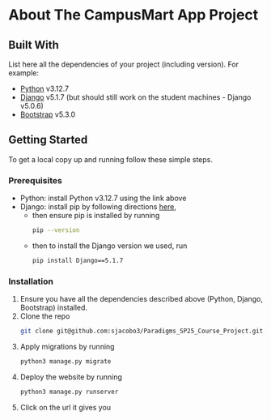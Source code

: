 # About The CampusMart App Project

## Built With
List here all the dependencies of your project (including version). For example:

* [Python](https://www.python.org/downloads/release/python-3127/) v3.12.7
* [Django](https://www.djangoproject.com/) v5.1.7 (but should still work on the student machines - Django v5.0.6)
* [Bootstrap](https://getbootstrap.com) v5.3.0

## Getting Started
To get a local copy up and running follow these simple steps.

### Prerequisites
* Python: install Python v3.12.7 using the link above
* Django: install pip by following directions [here](https://pip.pypa.io/en/stable/installation/), 
    * then ensure pip is installed by running  
        ```sh
        pip --version
        ```
    * then to install the Django version we used, run
        ```sh
        pip install Django==5.1.7
        ```

### Installation
1. Ensure you have all the dependencies described above (Python, Django, Bootstrap) installed.
2. Clone the repo
   ```sh
   git clone git@github.com:sjacobo3/Paradigms_SP25_Course_Project.git
   ```
4. Apply migrations by running 
    ```sh
    python3 manage.py migrate
    ```
4. Deploy the website by running 
    ```sh
    python3 manage.py runserver
    ```
5. Click on the url it gives you